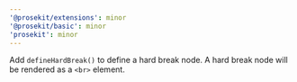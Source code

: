 ```yaml
---
'@prosekit/extensions': minor
'@prosekit/basic': minor
'prosekit': minor
---
```


Add `defineHardBreak()` to define a hard break node. A hard break node will be rendered as a `<br>` element.

